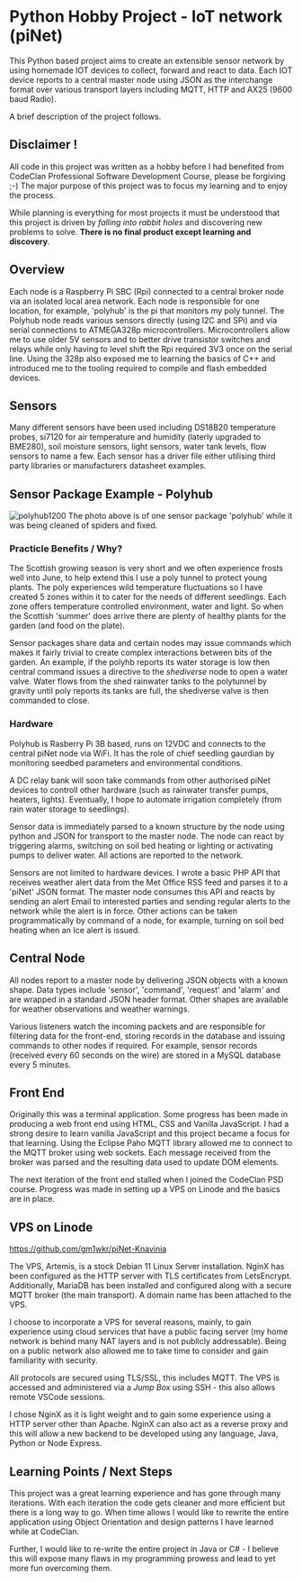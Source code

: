# Python Hobby Project - IoT network (piNet)

This Python based project aims to create an extensible sensor network by using homemade IOT devices to collect, forward and react to data. Each IOT device reports to a central master node using JSON as the interchange format over various transport layers including MQTT, HTTP and AX25 (9600 baud Radio).

A brief description of the project follows.

## Disclaimer !
All code in this project was written as a hobby before I had benefited from CodeClan Professional Software Development Course, please be forgiving ;-) The major purpose of this project was to focus my learning and to enjoy the process.

While planning is everything for most projects it must be understood that this project is driven by *falling into rabbit holes* and discovering new problems to solve. **There is no final product except learning and discovery**.

## Overview
Each node is a Raspberry Pi SBC (Rpi) connected to a central broker node via an isolated local area network. Each node is responsible for one location, for example, 'polyhub' is the pi that monitors my poly tunnel. The Polyhub node reads various sensors directly (using I2C and SPi) and via serial connections to ATMEGA328p microcontrollers. Microcontrollers allow me to use older 5V sensors and to better drive transistor switches and relays while only having to level shift the Rpi required 3V3 once on the serial line. Using the 328p also exposed me to learning the basics of C++ and introduced me to the tooling required to compile and flash embedded devices.

## Sensors
Many different sensors have been used including DS18B20 temperature probes, si7120 for air temperature and humidity (laterly upgraded to BME280), soil moisture sensors, light sensors, water tank levels, flow sensors to name a few. Each sensor has a driver file either utilising third party libraries or manufacturers datasheet examples.

## Sensor Package Example - Polyhub

![polyhub1200](https://user-images.githubusercontent.com/6051686/198850619-bf6c1000-d0af-4095-b397-38c31e825586.jpg)
The photo above is of one sensor package 'polyhub' while it was being cleaned of spiders and fixed.  

### Practicle Benefits / Why?
The Scottish growing season is very short and we often experience frosts well into June, to help extend this I use a poly tunnel to protect young plants.  The poly experiences wild temperature fluctuations so I have created 5 zones within it to cater for the needs of different seedlings.  Each zone offers temperature controlled environment, water and light.  So when the Scottish 'summer' does arrive there are plenty of healthy plants for the garden (and food on the plate).  

Sensor packages share data and certain nodes may issue commands which makes it fairly trivial to create complex interactions between bits of the garden.  An example, if the polyhb reports its water storage is low then central command issues a directive to the *shediverse* node to open a water valve.  Water flows from the shed rainwater tanks to the polytunnel by gravity until poly reports its tanks are full, the shediverse valve is then commanded to close.  

### Hardware
Polyhub is Rasberry Pi 3B based, runs on 12VDC and connects to the central piNet node via WiFi.  It has the role of chief seedling gaurdian by monitoring seedbed parameters and environmental conditions.

A DC relay bank will soon take commands from other authorised piNet devices to controll other hardware (such as rainwater transfer pumps, heaters, lights).  Eventually, I hope to automate irrigation completely (from rain water storage to seedlings).  

Sensor data is immediately parsed to a known structure by the node using python and JSON for transport to the master node. The node can react by triggering alarms, switching on soil bed heating or lighting or activating pumps to deliver water. All actions are reported to the network.

Sensors are not limited to hardware devices. I wrote a basic PHP API that receives weather alert data from the Met Office RSS feed and parses it to a 'piNet' JSON format. The master node consumes this API and reacts by sending an alert Email to interested parties and sending regular alerts to the network while the alert is in force. Other actions can be taken programmatically by command of a node, for example, turning on soil bed heating when an Ice alert is issued.

## Central Node
All nodes report to a master node by delivering JSON objects with a known shape. Data types include 'sensor', 'command', 'request' and 'alarm' and are wrapped in a standard JSON header format.  Other shapes are available for weather observations and weather warnings.

Various listeners watch the incoming packets and are responsible for filtering data for the front-end, storing records in the database and issuing commands to other nodes if required. For example, sensor records (received every 60 seconds on the wire) are stored in a MySQL database every 5 minutes.

## Front End
Originally this was a terminal application. Some progress has been made in producing a web front end using HTML, CSS and Vanilla JavaScript. I had a strong desire to learn vanilla JavaScript and this project became a focus for that learning. Using the Eclipse Paho MQTT library allowed me to connect to the MQTT broker using web sockets. Each message received from the broker was parsed and the resulting data used to update DOM elements.  

The next iteration of the front end stalled when I joined the CodeClan PSD course. Progress was made in setting up a VPS on Linode and the basics are in place.

## VPS on Linode

https://github.com/gm1wkr/piNet-Knavinia

The VPS, Artemis, is a stock Debian 11 Linux Server installation. NginX has been configured as the HTTP server with TLS certificates from LetsEncrypt. Additionally, MariaDB has been installed and configured along with a secure MQTT broker (the main transport). A domain name has been attached to the VPS.

I choose to incorporate a VPS for several reasons, mainly, to gain experience using cloud services that have a public facing server (my home network is behind many NAT layers and is not publicly addressable). Being on a public network also allowed me to take time to consider and gain familiarity with security. 

All protocols are secured using TLS/SSL, this includes MQTT.  The VPS is accessed and administered via a *Jump Box* using SSH - this also allows remote VSCode sessions.

I chose NginX as it is light weight and to gain some experience using a HTTP server other than Apache.  NginX can also act as a reverse proxy and this will allow a new backend to be developed using any language, Java, Python or Node Express.

## Learning Points / Next Steps
This project was a great learning experience and has gone through many iterations. With each iteration the code gets cleaner and more efficient but there is a long way to go. When time allows I would like to rewrite the entire application using Object Orientation and design patterns I have learned while at CodeClan.

Further, I would like to re-write the entire project in Java or C# - I believe this will expose many flaws in my programming prowess and lead to yet more fun overcoming them.
